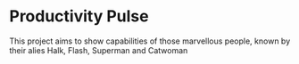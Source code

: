 # Productivity Pulse
This project aims to show capabilities of those marvellous people, known by their alies Halk, Flash, Superman and Catwoman
